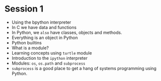 # Session 1

* Using the bpython interpreter
* In C we have data and functions
* In Python, we ```also``` have classes, objects and methods.
* Everything is an object in Python
* Python builtins
* What is a module?
* Learning concepts using ```turtle``` module
* Introduction to the ```ipython``` interpreter
* Modules: ```os```, ```os.path``` and ```subprocess```
* ```subprocess``` is a good place to get a hang of systems programming using Python.
